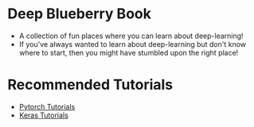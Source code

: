 # Deep Blueberry Book

- A collection of fun places where you can learn about deep-learning!
- If you've always wanted to learn about deep-learning but don't know where to start,
then you might have stumbled upon the right place!

# Recommended Tutorials
- [Pytorch Tutorials][c1]
- [Keras Tutorials][c2]

[c1]: https://github.com/yunjey/pytorch-tutorial/
[c2]: https://github.com/fchollet/deep-learning-with-python-notebooks
